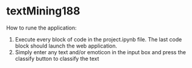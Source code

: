 # textMining188

How to rune the application:
1) Execute every block of code in the project.ipynb file. The last code block should launch the web application.
2) Simply enter any text and/or emoticon in the input box and press the classify button to classify the text
